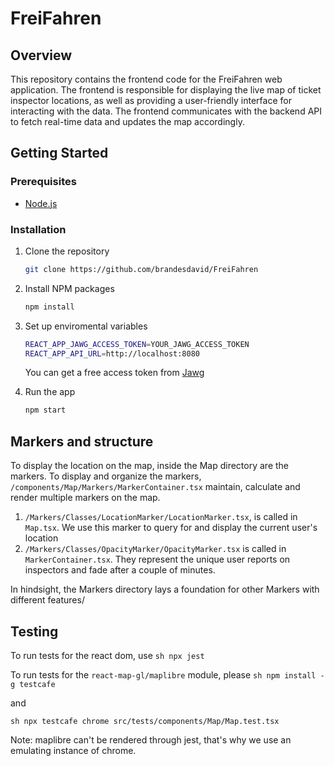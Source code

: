 # FreiFahren

## Overview

This repository contains the frontend code for the FreiFahren web application. The frontend is responsible for displaying the live map of ticket inspector locations, as well as providing a user-friendly interface for interacting with the data. The frontend communicates with the backend API to fetch real-time data and updates the map accordingly.

## Getting Started

### Prerequisites
- [Node.js](https://nodejs.org/en/)

### Installation
1. Clone the repository
   ```sh
   git clone https://github.com/brandesdavid/FreiFahren
    ```

2. Install NPM packages
    ```sh
    npm install
    ```

3. Set up enviromental variables
    ```sh
    REACT_APP_JAWG_ACCESS_TOKEN=YOUR_JAWG_ACCESS_TOKEN
    REACT_APP_API_URL=http://localhost:8080
    ```
    You can get a free access token from [Jawg](https://www.jawg.io/)

4. Run the app
    ```sh
    npm start
    ```
    
## Markers and structure

To display the location on the map, inside the Map directory
are the markers. To display and organize the markers, ``/components/Map/Markers/MarkerContainer.tsx`` maintain, calculate and render multiple markers on the map.

1. ``/Markers/Classes/LocationMarker/LocationMarker.tsx``, is called in ``Map.tsx``. We use this marker to query for and display the current user's location
2. ``/Markers/Classes/OpacityMarker/OpacityMarker.tsx`` is called in ``MarkerContainer.tsx``. They represent the unique user reports on inspectors and fade after a couple of minutes.

In hindsight, the Markers directory lays a foundation for other Markers with different features/


## Testing
To run tests for the react dom, use ```sh npx jest```

To run tests for the ``react-map-gl/maplibre`` module, please 
```sh npm install -g testcafe ```

and 

```sh npx testcafe chrome src/tests/components/Map/Map.test.tsx```

Note: maplibre can't be rendered through jest, that's why we use an emulating instance of chrome.


